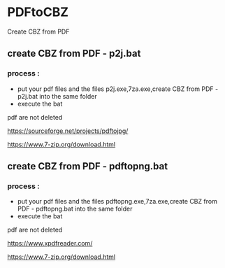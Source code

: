 # PDFtoCBZ
Create CBZ from PDF

## create CBZ from PDF - p2j.bat
### process :
 - put your pdf files and the files p2j.exe,7za.exe,create CBZ from PDF - p2j.bat into the same folder
 - execute the bat

pdf are not deleted

https://sourceforge.net/projects/pdftojpg/

https://www.7-zip.org/download.html

## create CBZ from PDF - pdftopng.bat
### process :
 - put your pdf files and the files pdftopng.exe,7za.exe,create CBZ from PDF - pdftopng.bat into the same folder
 - execute the bat

pdf are not deleted

https://www.xpdfreader.com/

https://www.7-zip.org/download.html
